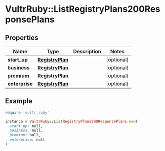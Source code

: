 # VultrRuby::ListRegistryPlans200ResponsePlans

## Properties

| Name | Type | Description | Notes |
| ---- | ---- | ----------- | ----- |
| **start_up** | [**RegistryPlan**](RegistryPlan.md) |  | [optional] |
| **business** | [**RegistryPlan**](RegistryPlan.md) |  | [optional] |
| **premium** | [**RegistryPlan**](RegistryPlan.md) |  | [optional] |
| **enterprise** | [**RegistryPlan**](RegistryPlan.md) |  | [optional] |

## Example

```ruby
require 'vultr_ruby'

instance = VultrRuby::ListRegistryPlans200ResponsePlans.new(
  start_up: null,
  business: null,
  premium: null,
  enterprise: null
)
```


